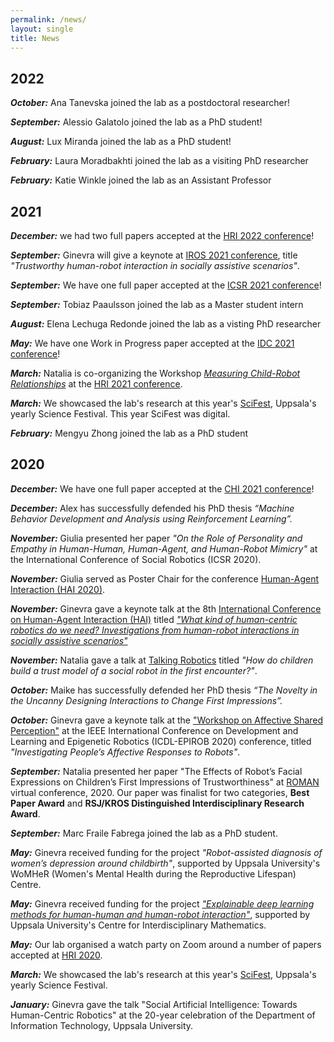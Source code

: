 ```yaml
---
permalink: /news/
layout: single
title: News
---
```


## 2022

***October:*** Ana Tanevska joined the lab as a postdoctoral researcher!

***September:*** Alessio Galatolo joined the lab as a PhD student!

***August:*** Lux Miranda joined the lab as a PhD student!

***February:*** Laura Moradbakhti joined the lab as a visiting PhD researcher 

***February:*** Katie Winkle joined the lab as an Assistant Professor


## 2021

***December:*** we had two full papers accepted at the [HRI 2022 conference](https://humanrobotinteraction.org/2022/)! 

***September:*** Ginevra will give a keynote at [IROS 2021 conference](https://iros2021.gcon.me/page/plenaries-and-keynotes), title *"Trustworthy human-robot interaction in socially assistive scenarios"*.

***September:*** We have one full paper accepted at the [ICSR 2021 conference](https://www.colips.org/conferences/icsr2021/wp/)! 

***September:*** Tobiaz Paaulsson joined the lab as a Master student intern

***August:*** Elena Lechuga Redonde joined the lab as a visting PhD researcher

***May:*** We have one Work in Progress paper accepted at the [IDC 2021 conference](https://idc.acm.org/2021/)! 

***March:*** Natalia is co-organizing the Workshop [*Measuring Child-Robot Relationships*](https://child-robot-interaction.github.io) at the [HRI 2021 conference](https://humanrobotinteraction.org/2021/).

***March:*** We showcased the lab's research at this year's [SciFest](https://www.scifest.uu.se), Uppsala's yearly Science Festival. This year SciFest was digital. 

***February:*** Mengyu Zhong joined the lab as a PhD student


## 2020

***December:*** We have one full paper accepted at the [CHI 2021 conference](https://chi2021.acm.org)! 
 
***December:*** Alex has successfully defended his PhD thesis *“Machine Behavior Development and Analysis using Reinforcement Learning”.*

***November:*** Giulia presented her paper *"On the Role of Personality and Empathy in Human-Human, Human-Agent, and Human-Robot Mimicry"* at the International Conference of Social Robotics (ICSR 2020).

***November:*** Giulia served as Poster Chair for the conference [Human-Agent Interaction (HAI 2020)](http://hai-conference.net/hai2020/keynote-speakers/).

***November:*** Ginevra gave a keynote talk at the 8th [International Conference on Human-Agent Interaction (HAI)](http://hai-conference.net/hai2020/keynote-speakers/) titled [*"What kind of human-centric robotics do we need? Investigations from human-robot interactions in socially assistive scenarios"*](https://dl.acm.org/doi/abs/10.1145/3406499.3422313)

***November:*** Natalia gave a talk at [Talking Robotics](https://talking-robotics.github.io/session_details/natalia.html) titled *"How do children build a trust model of a social robot in the first encounter?"*. 

***October:*** Maike has successfully defended her PhD thesis *“The Novelty in the Uncanny Designing Interactions to Change First Impressions”.*

***October:*** Ginevra gave a keynote talk at the ["Workshop on Affective Shared Perception"](https://www.whisperproject.eu/wasp2020) at the IEEE International Conference on Development and Learning and Epigenetic Robotics (ICDL-EPIROB 2020) conference, titled *"Investigating People’s Affective Responses to Robots"*.

***September:*** Natalia presented her paper "The Effects of Robot’s Facial Expressions on Children’s First Impressions of Trustworthiness" at [ROMAN](http://ro-man2020.unina.it/index.php) virtual conference, 2020. Our paper was finalist for two categories, **Best Paper Award** and **RSJ/KROS Distinguished Interdisciplinary Research Award**. 

***September:*** Marc Fraile Fabrega joined the lab as a PhD student.

***May:*** Ginevra received funding for the project *"Robot-assisted diagnosis of women’s depression around childbirth"*, supported by Uppsala University's WoMHeR (Women's Mental Health during the Reproductive Lifespan) Centre.

***May:*** Ginevra received funding for the project [*"Explainable deep learning methods for human-human and human-robot interaction"*](https://www.math.uu.se/research/cim/), supported by Uppsala University's Centre for Interdisciplinary Mathematics.

***May:*** Our lab organised a watch party on Zoom around a number of papers accepted at [HRI 2020](http://humanrobotinteraction.org/2020/).

***March:*** We showcased the lab's research at this year's [SciFest](https://www.scifest.uu.se), Uppsala's yearly Science Festival.

***January:*** Ginevra gave the talk "Social Artificial Intelligence: Towards Human-Centric Robotics" at the 20-year celebration of the Department of Information Technology, Uppsala University.

